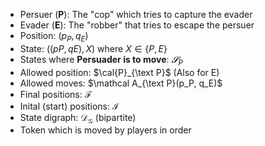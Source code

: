 - Persuer (**P**): The "cop" which tries to capture the evader
- Evader (**E**): The "robber" that tries to escape the persuer
- Position: $(p_P, q_E)$
- State: $((pP, qE), X)$ where $X ∈ \{ P, E \}$
- States where **Persuader is to move**: $𝓢_P$
- Allowed position: $\cal{P}_{\text P}$ (Also for E)
- Allowed moves: $\mathcal A_{\text P}(p_P, q_E)$
- Final positions: $\mathcal F$
- Inital (start) positions: $\mathcal I$
- State digraph: $\mathcal D_{\mathcal G}$ (bipartite)
- Token which is moved by players in order
